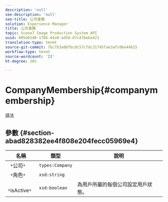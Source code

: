 ```yaml
---
description: 'null'
seo-description: 'null'
seo-title: 公司會籍
solution: Experience Manager
title: 公司會籍
topic: Scene7 Image Production System API
uuid: 005e01d0-178b-44a9-ad50-67c47beba421
translation-type: tm+mt
source-git-commit: 7bc7b3a86fbcdc57cfdc31745fae3afc06e44b15
workflow-type: tm+mt
source-wordcount: '23'
ht-degree: 26%

---
```



# CompanyMembership{#companymembership}

語法

## 參數 {#section-abad828382ee4f808e204fecc05969e4}

| 名稱 | 類型 | 說明 |
|---|---|---|
| ` *`公司`*` | `types:Company` |  |
| ` *`角色`*` | `xsd:string` |  |
| ` *`isActive`*` | `xsd:boolean` | 為用戶所屬的每個公司設定用戶狀態。 |

